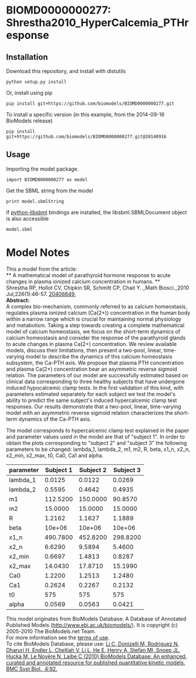 # BIOMD0000000277: Shrestha2010_HyperCalcemia_PTHresponse

## Installation

Download this repository, and install with distutils

`python setup.py install`

Or, install using pip

`pip install git+https://github.com/biomodels/BIOMD0000000277.git`

To install a specific version (in this example, from the 2014-09-16 BioModels release)

`pip install git+https://github.com/biomodels/BIOMD0000000277.git@20140916`

## Usage

Importing the model package.

`import BIOMD0000000277 as model`

Get the SBML string from the model

`print model.sbmlString`

If [python-libsbml](https://pypi.python.org/pypi/python-libsbml) bindings are
installed, the libsbml.SBMLDocument object is also accessible

`model.sbml`


# Model Notes


This a model from the article:  
** A mathematical model of parathyroid hormone response to acute changes in plasma ionized calcium concentration in humans. **   
Shrestha RP, Hollot CV, Chipkin SR, Schmitt CP, Chait Y. _Math Biosci._2010
Jul;226(1):46-57. [20406649](http://www.ncbi.nlm.nih.gov/pubmed/20406649),  
**Abstract:**   
A complex bio-mechanism, commonly referred to as calcium homeostasis,
regulates plasma ionized calcium (Ca(2+)) concentration in the human body
within a narrow range which is crucial for maintaining normal physiology and
metabolism. Taking a step towards creating a complete mathematical model of
calcium homeostasis, we focus on the short-term dynamics of calcium
homeostasis and consider the response of the parathyroid glands to acute
changes in plasma Ca(2+) concentration. We review available models, discuss
their limitations, then present a two-pool, linear, time-varying model to
describe the dynamics of this calcium homeostasis subsystem, the Ca-PTH axis.
We propose that plasma PTH concentration and plasma Ca(2+) concentration bear
an asymmetric reverse sigmoid relation. The parameters of our model are
successfully estimated based on clinical data corresponding to three healthy
subjects that have undergone induced hypocalcemic clamp tests. In the first
validation of this kind, with parameters estimated separately for each subject
we test the model's ability to predict the same subject's induced
hypercalcemic clamp test responses. Our results demonstrate that a two-pool,
linear, time-varying model with an asymmetric reverse sigmoid relation
characterizes the short-term dynamics of the Ca-PTH axis.

The model corresponds to hypercalcemic clamp test explained in the paper and
parameter values used in the model are that of "subject 1". In order to obtain
the plots corresponding to "subject 2" and "subject 3" the following
parameters to be changed: lambda_1, lambda_2, m1, m2, R, beta, x1_n, x2_n,
x2_min, x2_max, t0, Ca0, Ca1 and alpha.

parameter | Subject 1  |  Subject 2 |  Subject 3  
---|---|---|---  
lambda_1  | 0.0125  | 0.0122  | 0.0269  
lambda_2  | 0.5595  | 0.4642  | 0.4935  
m1  | 112.5200  | 150.0000  | 90.8570  
m2  | 15.0000  | 15.0000  | 15.0000  
R  | 1.2162  | 1.1627  | 1.1889  
beta  | 10e+06  | 10e+06  | 10e+06  
x1_n  | 490.7800  | 452.8200  | 298.8200  
x2_n  | 6.6290  | 9.5894  | 5.4600  
x2_min  | 0.6697  | 1.4813  | 0.8287  
x2_max  | 14.0430  | 17.8710  | 15.1990  
Ca0  | 1.2200  | 1.2513  | 1.2480  
Ca1  | 0.2624  | 0.2267  | 0.2132  
t0  | 575  | 575  | 575  
alpha  | 0.0569  | 0.0563  | 0.0421  
  
This model originates from BioModels Database: A Database of Annotated
Published Models (http://www.ebi.ac.uk/biomodels/). It is copyright (c)
2005-2010 The BioModels.net Team.  
For more information see the [terms of
use](http://www.ebi.ac.uk/biomodels/legal.html).  
To cite BioModels Database, please use: [Li C, Donizelli M, Rodriguez N,
Dharuri H, Endler L, Chelliah V, Li L, He E, Henry A, Stefan MI, Snoep JL,
Hucka M, Le Novère N, Laibe C (2010) BioModels Database: An enhanced, curated
and annotated resource for published quantitative kinetic models. BMC Syst
Biol., 4:92.](http://www.ncbi.nlm.nih.gov/pubmed/20587024)


